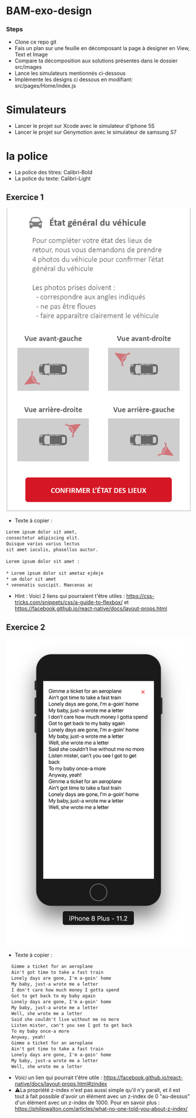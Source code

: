 # BAM-exo-design

### Steps

* Clone ce repo git
* Fais un plan sur une feuille en décomposant la page à designer en View, Text et Image
* Compare ta décomposition aux solutions présentes dans le dossier src/images
* Lance les simulateurs mentionnés ci-dessous
* Implémente les designs ci dessous en modifiant: src/pages/Home/index.js

# Simulateurs

* Lancer le projet sur Xcode avec le simulateur d'iphone 5S
* Lancer le projet sur Genymotion avec le simulateur de samsung S7

# la police

* La police des titres: Calibri-Bold
* La police du texte: Calibri-Light

## Exercice 1

<p align="center">
  <img src="https://github.com/bamlab/BAM-exo-design/blob/master/src/Images/Ada%20Design.png"/>
</p>

* Texte à copier :

```
Lorem ipsum dolor sit amet,
consectetur adipiscing elit.
Quisque varius varius lectus
sit amet iaculis, phasellus auctor.

Lorem ipsum dolor sit amet :

* Lorem ipsum dolor sit ametaz ejdeje
* um dolor sit amet
* venenatis suscipit. Maecenas ac
```

* Hint : Voici 2 liens qui pourraient t'être utiles : https://css-tricks.com/snippets/css/a-guide-to-flexbox/ et https://facebook.github.io/react-native/docs/layout-props.html

## Exercice 2

<p align="center">
  <img src="https://github.com/bamlab/BAM-exo-design/blob/master/src/Images/TheBoxTops.png"/>
</p>

* Texte à copier :

```
  Gimme a ticket for an aeroplane
  Ain't got time to take a fast train
  Lonely days are gone, I'm a-goin' home
  My baby, just-a wrote me a letter
  I don't care how much money I gotta spend
  Got to get back to my baby again
  Lonely days are gone, I'm a-goin' home
  My baby, just-a wrote me a letter
  Well, she wrote me a letter
  Said she couldn't live without me no more
  Listen mister, can't you see I got to get back
  To my baby once-a more
  Anyway, yeah!
  Gimme a ticket for an aeroplane
  Ain't got time to take a fast train
  Lonely days are gone, I'm a-goin' home
  My baby, just-a wrote me a letter
  Well, she wrote me a letter
```

* Voici un lien qui pourrait t'être utile : https://facebook.github.io/react-native/docs/layout-props.html#zindex
* ⚠️La propriété z-index n'est pas aussi simple qu'il n'y paraît, et il est tout à fait possible d'avoir un élément avec un z-index de 0 "au-dessus" d'un élément avec un z-index de 1000. Pour en savoir plus : https://philipwalton.com/articles/what-no-one-told-you-about-z-index/

